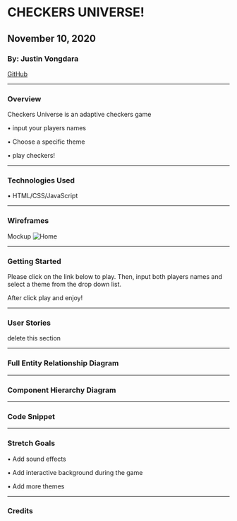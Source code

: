 # CHECKERS UNIVERSE!

## November 10, 2020

### By: Justin Vongdara

[GitHub](https://github.com/vongdara16)

*** 

### Overview

Checkers Universe is an adaptive checkers game 

• input your players names

• Choose a specific theme

• play checkers! 




***

### Technologies Used

• HTML/CSS/JavaScript

***

### Wireframes

Mockup
![Home](https://i.imgur.com/CzgTlmz.png)


***

### Getting Started

Please click on the link below to play. 
Then, input both players names and select a theme from the drop down list. 

After click play and enjoy!


***

### User Stories

delete this section 

***
### Full Entity Relationship Diagram


***

### Component Hierarchy Diagram




***

### Code Snippet


***


### Stretch Goals

• Add sound effects

• Add interactive background during the game

• Add more themes


***

### Credits



